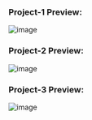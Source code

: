 ### Project-1 Preview:
![image](https://github.com/firatbezir/Learn-HTML-CSS-JS/assets/51786059/00aa2edb-4124-4948-b7c2-8e70065d61fe)

### Project-2 Preview:
![image](https://github.com/firatbezir/Learn-HTML-CSS-JS/assets/51786059/845934d9-6049-447c-b546-8e664262daf2)

### Project-3 Preview:
![image](https://github.com/firatbezir/Learn-HTML-CSS-JS/assets/51786059/f7626f2e-9cec-4454-8f81-47b5a7142778)
